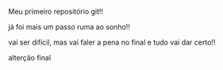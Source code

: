 Meu primeiro repositório git!!

já foi mais um passo ruma ao sonho!!

vai ser difícil, mas vai faler a pena no final e tudo vai dar certo!!

alterção final
